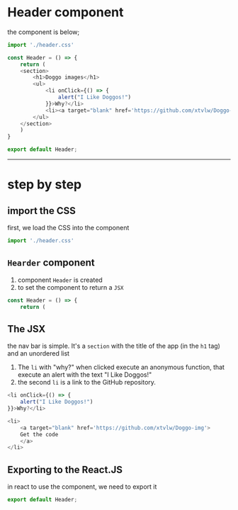# Header component

the component is below;
```js
import './header.css'

const Header = () => {
	return (
	<section>
		<h1>Doggo images</h1>
		<ul>
			<li onClick={() => {
				alert("I Like Doggos!")
			}}>Why?</li>
			<li><a target="blank" href='https://github.com/xtvlw/Doggo-img'>Get the code</a></li>
		</ul>
	</section>
	)
}

export default Header;
```

---
# step by step

## import the CSS
first, we load the CSS into the component 
```js
import './header.css'
```

## `Hearder` component

1. component `Header` is created
2. to set the component to return a `JSX`

```js
const Header = () => {
	return (
```

## The JSX
the nav bar is simple.
It's a `section` with the title of the app (in the `h1` tag) and an unordered list

1. The `li` with "why?"  when clicked execute an anonymous function, that execute an alert with the text "I Like Doggos!"
2. the second `li` is a link to the GitHub repository.

```js
<li onClick={() => {
	alert("I Like Doggos!")
}}>Why?</li>

<li>
	<a target="blank" href='https://github.com/xtvlw/Doggo-img'>
	Get the code
	</a>
</li>
```

## Exporting to the React.JS
in react to use the component, we need to export it

```js
export default Header;
```